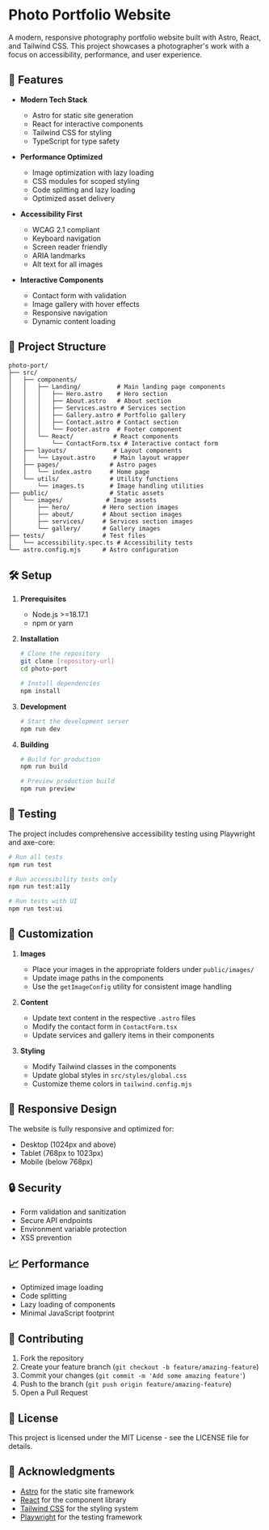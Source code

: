 # Photo Portfolio Website

A modern, responsive photography portfolio website built with Astro, React, and Tailwind CSS. This project showcases a photographer's work with a focus on accessibility, performance, and user experience.

## 🚀 Features

- **Modern Tech Stack**
  - Astro for static site generation
  - React for interactive components
  - Tailwind CSS for styling
  - TypeScript for type safety

- **Performance Optimized**
  - Image optimization with lazy loading
  - CSS modules for scoped styling
  - Code splitting and lazy loading
  - Optimized asset delivery

- **Accessibility First**
  - WCAG 2.1 compliant
  - Keyboard navigation
  - Screen reader friendly
  - ARIA landmarks
  - Alt text for all images

- **Interactive Components**
  - Contact form with validation
  - Image gallery with hover effects
  - Responsive navigation
  - Dynamic content loading

## 📁 Project Structure

```
photo-port/
├── src/
│   ├── components/
│   │   ├── Landing/          # Main landing page components
│   │   │   ├── Hero.astro    # Hero section
│   │   │   ├── About.astro   # About section
│   │   │   ├── Services.astro # Services section
│   │   │   ├── Gallery.astro # Portfolio gallery
│   │   │   ├── Contact.astro # Contact section
│   │   │   └── Footer.astro  # Footer component
│   │   └── React/           # React components
│   │       └── ContactForm.tsx # Interactive contact form
│   ├── layouts/             # Layout components
│   │   └── Layout.astro     # Main layout wrapper
│   ├── pages/              # Astro pages
│   │   └── index.astro     # Home page
│   └── utils/              # Utility functions
│       └── images.ts       # Image handling utilities
├── public/                 # Static assets
│   └── images/            # Image assets
│       ├── hero/         # Hero section images
│       ├── about/        # About section images
│       ├── services/     # Services section images
│       └── gallery/      # Gallery images
├── tests/                # Test files
│   └── accessibility.spec.ts # Accessibility tests
└── astro.config.mjs      # Astro configuration
```

## 🛠️ Setup

1. **Prerequisites**
   - Node.js >=18.17.1
   - npm or yarn

2. **Installation**
   ```bash
   # Clone the repository
   git clone [repository-url]
   cd photo-port

   # Install dependencies
   npm install
   ```

3. **Development**
   ```bash
   # Start the development server
   npm run dev
   ```

4. **Building**
   ```bash
   # Build for production
   npm run build

   # Preview production build
   npm run preview
   ```

## 🧪 Testing

The project includes comprehensive accessibility testing using Playwright and axe-core:

```bash
# Run all tests
npm run test

# Run accessibility tests only
npm run test:a11y

# Run tests with UI
npm run test:ui
```

## 🎨 Customization

1. **Images**
   - Place your images in the appropriate folders under `public/images/`
   - Update image paths in the components
   - Use the `getImageConfig` utility for consistent image handling

2. **Content**
   - Update text content in the respective `.astro` files
   - Modify the contact form in `ContactForm.tsx`
   - Update services and gallery items in their components

3. **Styling**
   - Modify Tailwind classes in the components
   - Update global styles in `src/styles/global.css`
   - Customize theme colors in `tailwind.config.mjs`

## 📱 Responsive Design

The website is fully responsive and optimized for:
- Desktop (1024px and above)
- Tablet (768px to 1023px)
- Mobile (below 768px)

## 🔒 Security

- Form validation and sanitization
- Secure API endpoints
- Environment variable protection
- XSS prevention

## 📈 Performance

- Optimized image loading
- Code splitting
- Lazy loading of components
- Minimal JavaScript footprint

## 🤝 Contributing

1. Fork the repository
2. Create your feature branch (`git checkout -b feature/amazing-feature`)
3. Commit your changes (`git commit -m 'Add some amazing feature'`)
4. Push to the branch (`git push origin feature/amazing-feature`)
5. Open a Pull Request

## 📄 License

This project is licensed under the MIT License - see the LICENSE file for details.

## 🙏 Acknowledgments

- [Astro](https://astro.build/) for the static site framework
- [React](https://reactjs.org/) for the component library
- [Tailwind CSS](https://tailwindcss.com/) for the styling system
- [Playwright](https://playwright.dev/) for the testing framework
